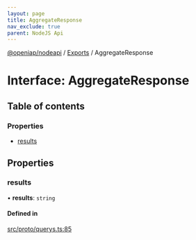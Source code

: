 ```yaml
---
layout: page
title: AggregateResponse
nav_exclude: true
parent: NodeJS Api
---
```

[@openiap/nodeapi](../README.html) / [Exports](../modules.html) / AggregateResponse

# Interface: AggregateResponse

## Table of contents

### Properties

- [results](AggregateResponse.html#results)

## Properties

### results

• **results**: `string`

#### Defined in

[src/proto/querys.ts:85](https://github.com/openiap/nodeapi/blob/a6b5438/src/proto/querys.ts#L85)

